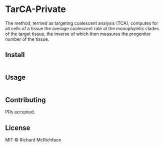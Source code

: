 # TarCA-Private

The method, termed as targeting coalescent analysis (TCA), computes for all cells of a tissue the average coalescent rate at the monophyletic clades of the target tissue, the inverse of which then measures the progenitor number of the tissue.

## Install

```
```

## Usage

```
```

## Contributing

PRs accepted.

## License

MIT © Richard McRichface
